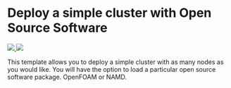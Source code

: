 # Deploy a simple cluster with Open Source Software

<a href="https://portal.azure.com/#create/Microsoft.Template/uri/https%3A%2F%2Fraw.githubusercontent.com%2Ftanewill%2F5clickTemplates%2Fmaster%2FSimpleOSSCluster%2Fdeploycluster.json" target="_blank">
    <img src="http://azuredeploy.net/deploybutton.png"/>
</a>
<a href="http://armviz.io/#/?load=https%3A%2F%2Fraw.githubusercontent.com%2Ftanewill%2F5clickTemplates%2Fmaster%2FSimpleOSSCluster%2Fdeploycluster.json" target="_blank">
    <img src="http://armviz.io/visualizebutton.png"/>
</a>


This template allows you to deploy a simple cluster with as many nodes as you would like. You will have the option to load a particular open source software package. OpenFOAM or NAMD.
